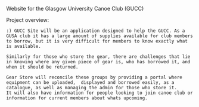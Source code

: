 Website for the Glasgow University Canoe Club (GUCC)

Project overview:

    :) GUCC Site will be an application designed to help the GUCC. As a GUSA club it has a large amount of supplies available for club members to borrow, but it is very difficult for members to know exactly what is available.
    
    Similarly for those who store the gear, there are challenges that lie in knowing where any given piece of gear is, who has borrowed it, and when it should be returned.
    
    Gear Store will reconcile these groups by providing a portal where equipment can be uploaded,  displayed and borrowed easily, as a catalogue, as well as managing the admin for those who store it. 
    It will also have information for people looking to join canoe club or information for current members about whats upcoming.

